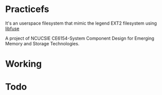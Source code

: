 # Practicefs

It's an userspace filesystem that mimic the legend EXT2 filesystem using [libfuse](https://github.com/libfuse/libfuse)

A project of NCUCSIE CE6154-System Component Design for Emerging Memory and Storage Technologies.

# Working

# Todo
